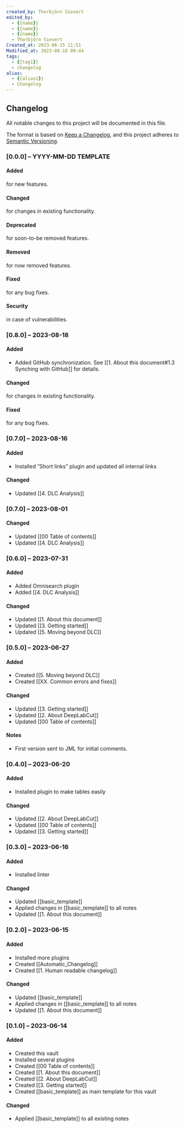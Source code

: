 ```yaml
---
created_by: Thorbjörn Sievert
edited_by:
  - {{name}}
  - {{name}}
  - {{name}}
  - Thorbjörn Sievert
Created_at: 2023-06-15 11:51
Modified_at: 2023-08-18 09:44
tags:
  - {{tag1}}
  - changelog
alias:
  - {{alias1}}
  - Changelog
---
```


## Changelog
All notable changes to this project will be documented in this file.

The format is based on [Keep a Changelog](https://keepachangelog.com/en/1.0.0/), and this project adheres to [Semantic Versioning](https://semver.org/spec/v2.0.0.html).

### [0.0.0] – YYYY-MM-DD TEMPLATE

#### Added
for new features.

#### Changed
for changes in existing functionality.

#### Deprecated
for soon-to-be removed features.

#### Removed
for now removed features.

#### Fixed
for any bug fixes.

#### Security
in case of vulnerabilities.

### [0.8.0] – 2023-08-18

#### Added
- Added GitHub synchronization. See [[1. About this document#1.3 Synching with GitHub]] for details.

#### Changed
for changes in existing functionality.

#### Fixed
for any bug fixes.

### [0.7.0] – 2023-08-16

#### Added
- Installed “Short links” plugin and updated all internal links

#### Changed
- Updated [[4. DLC Analysis]]

### [0.7.0] – 2023-08-01

#### Changed
- Updated [[00 Table of contents]]
- Updated [[4. DLC Analysis]]

### [0.6.0] – 2023-07-31

#### Added
- Added Omnisearch plugin
- Added [[4. DLC Analysis]]

#### Changed
- Updated [[1. About this document]]
- Updated [[3. Getting started]]
- Updated [[5. Moving beyond DLC]]

### [0.5.0] – 2023-06-27

#### Added
- Created [[5. Moving beyond DLC]]
- Created [[XX. Common errors and fixes]]

#### Changed
- Updated [[3. Getting started]]
- Updated [[2. About DeepLabCut]]
- Updated [[00 Table of contents]]

#### Notes
- First version sent to JML for initial comments.

### [0.4.0] – 2023-06-20

#### Added
- Installed plugin to make tables easily

#### Changed
- Updated [[2. About DeepLabCut]]
- Updated [[00 Table of contents]]
- Updated [[3. Getting started]]

### [0.3.0] – 2023-06-16

#### Added
- Installed linter

#### Changed
- Updated [[basic_template]]
- Applied changes in [[basic_template]] to all notes
- Updated [[1. About this document]]

### [0.2.0] – 2023-06-15

#### Added
- Installed more plugins
- Created [[Automatic_Changelog]]
- Created [[1. Human readable changelog]]

#### Changed
- Updated [[basic_template]]
- Applied changes in [[basic_template]] to all notes
- Updated [[1. About this document]]

### [0.1.0] – 2023-06-14

#### Added
- Created this vault
- Installed several plugins
- Created [[00 Table of contents]]
- Created [[1. About this document]]
- Created [[2. About DeepLabCut]]
- Created [[3. Getting started]]
- Created [[basic_template]] as main template for this vault

#### Changed
- Applied [[basic_template]] to all existing notes
